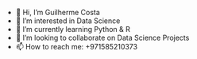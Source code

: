 - 👋 Hi, I’m Guilherme Costa
- 👀 I’m interested in Data Science
- 🌱 I’m currently learning Python & R
- 💞️ I’m looking to collaborate on Data Science Projects
- 📫 How to reach me: +971585210373

<!---
gkfcosta/gkfcosta is a ✨ special ✨ repository because its `README.md` (this file) appears on your GitHub profile.
You can click the Preview link to take a look at your changes.
--->

